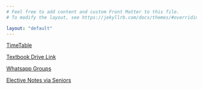 ```yaml
---
# Feel free to add content and custom Front Matter to this file.
# To modify the layout, see https://jekyllrb.com/docs/themes/#overriding-theme-defaults

layout: "default"
---
```


[TimeTable](https://oberonprime117.github.io/TimeTable/new)

[Textbook Drive Link](https://drive.google.com/drive/folders/1ovn_ZHw4u65rboEvRD_j_IwmS-LWlJCr)

[Whatsapp Groups](https://oberonprime117.github.io/TimeTable/whatsapp)

[Elective Notes via Seniors](https://youtu.be/E-Cq06fegI4)
